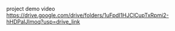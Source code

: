 project demo video
https://drive.google.com/drive/folders/1uFpdI1HJClCupTxRpmi2-hHDPaIJImoq?usp=drive_link
